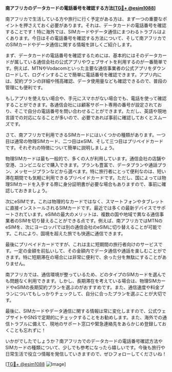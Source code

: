 **南アフリカのデータカードの電話番号を確認する方法[[TG💪+ @esim1088](https://t.me/s/esim1088)]**

南アフリカで生活している方や旅行に行く予定がある方は、まず一つの重要なポイントを押さえておく必要があります。それは、データカードの電話番号を確認することです！特に海外では、SIMカードやデータ通信にまつわるトラブルはよくあります。今日はその電話番号を確認する方法について、そして南アフリカでのSIMカードやデータ通信に関する情報を詳しくご紹介します。

まず、データカードの電話番号を確認するためには、基本的にはそのデータカードが属している通信会社の公式アプリやウェブサイトを利用するのが一番簡単です。例えば、MTNやVodacomといった主要な通信事業者の公式アプリをダウンロードして、ログインすることで簡単に電話番号を確認できます。アプリ内には、契約プランの詳細や残高確認、データ使用量なども確認できるので、普段の管理にも便利です。

もしアプリを使えない場合や、手元にスマホがない場合でも、電話を使って確認することができます。各通信会社には顧客サポート専用の番号が設定されており、そこで自分の電話番号を問い合わせることができます。ただし、英語や現地言語での対応になることが多いので、必要であれば事前に確認しておくとスムーズです。

さて、南アフリカで利用できるSIMカードにはいくつかの種類があります。一つ目は通常の物理SIMカード、二つ目はeSIM、そして三つ目はプリペイドカードです。それぞれの特徴について簡単に説明しましょう。

物理SIMカードは最も一般的で、多くの人が利用しています。通信会社の店舗や空港、コンビニなどで購入できます。プランも豊富で、データプランや通話プラン、メッセージプランなどから選べます。特に旅行者にとって便利なのは、短い滞在期間でも気軽に利用できるプリペイドカードです。ただし、国によっては物理SIMカードを入手する際に身分証明書が必要な場合もありますので、事前に確認しておきましょう。

次にeSIMです。これは物理的なカードではなく、スマートフォンやタブレットに直接インストールされるSIMカードです。最近では多くの最新デバイスでサポートされています。eSIMの最大のメリットは、複数の国や地域で異なる通信事業者のSIMを切り替えることができる点です。例えば、南アフリカではMTNのeSIMを、次にヨーロッパでは別の通信会社のeSIMに切り替えることが可能です。これにより、国境を超えた旅でも快適に通信できます。

最後にプリペイドカードですが、これは主に短期間の旅行者向けのサービスです。一定の金額を前払いして、その金額内でデータ通信や通話を楽しむことができます。特に短期滞在の場合には非常に便利で、余った分を無駄にすることがありません。

南アフリカでは、通信環境が整っているため、どのタイプのSIMカードを選んでも問題なく利用できます。しかし、長期滞在を考えている場合は、物理SIMカードやeSIMの長期契約プランを選ぶのがおすすめです。また、通信速度や料金プランについてもしっかりチェックして、自分に合ったプランを選ぶことが大切です。

最後に、SIMカードやデータ通信に関する情報は常に変化しますので、公式ウェブサイトやSNSで定期的にチェックすることをお勧めします。また、海外での通信トラブルに備えて、現地のサポート窓口や緊急連絡先をあらかじめ登録しておくことも忘れずに！

いかがでしたでしょうか？南アフリカでのデータカードの電話番号確認方法やSIMカードの種類について、少しでも参考になったら嬉しいです。今後も旅行や日常生活で役立つ情報を発信していきますので、ぜひフォローしてくださいね！

[[TG💪+ @esim1088](https://t.me/s/esim1088) ![Image](https://i.postimg.cc/Y0z9fWf4/image.png)]